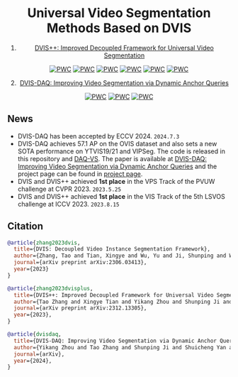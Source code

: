<div align="center">

# Universal Video Segmentation Methods Based on DVIS 

1. [DVIS++: Improved Decoupled Framework for Universal Video Segmentation](./DVIS_Plus/README.md)

[![PWC](https://img.shields.io/endpoint.svg?url=https://paperswithcode.com/badge/dvis-improved-decoupled-framework-for/video-instance-segmentation-on-ovis-1)](https://paperswithcode.com/sota/video-instance-segmentation-on-ovis-1?p=dvis-improved-decoupled-framework-for)
[![PWC](https://img.shields.io/endpoint.svg?url=https://paperswithcode.com/badge/dvis-improved-decoupled-framework-for/video-instance-segmentation-on-youtube-vis-1)](https://paperswithcode.com/sota/video-instance-segmentation-on-youtube-vis-1?p=dvis-improved-decoupled-framework-for)
[![PWC](https://img.shields.io/endpoint.svg?url=https://paperswithcode.com/badge/dvis-improved-decoupled-framework-for/video-instance-segmentation-on-youtube-vis-2)](https://paperswithcode.com/sota/video-instance-segmentation-on-youtube-vis-2?p=dvis-improved-decoupled-framework-for)
[![PWC](https://img.shields.io/endpoint.svg?url=https://paperswithcode.com/badge/dvis-improved-decoupled-framework-for/video-instance-segmentation-on-youtube-vis-3)](https://paperswithcode.com/sota/video-instance-segmentation-on-youtube-vis-3?p=dvis-improved-decoupled-framework-for)
[![PWC](https://img.shields.io/endpoint.svg?url=https://paperswithcode.com/badge/dvis-improved-decoupled-framework-for/video-semantic-segmentation-on-vspw)](https://paperswithcode.com/sota/video-semantic-segmentation-on-vspw?p=dvis-improved-decoupled-framework-for)
[![PWC](https://img.shields.io/endpoint.svg?url=https://paperswithcode.com/badge/dvis-improved-decoupled-framework-for/video-panoptic-segmentation-on-vipseg)](https://paperswithcode.com/sota/video-panoptic-segmentation-on-vipseg?p=dvis-improved-decoupled-framework-for)

2. [DVIS-DAQ: Improving Video Segmentation via Dynamic Anchor Queries](./DVIS_DAQ/README.md)

[![PWC](https://img.shields.io/endpoint.svg?url=https://paperswithcode.com/badge/dvis-daq-improving-video-segmentation-via/video-instance-segmentation-on-ovis-1)](https://paperswithcode.com/sota/video-instance-segmentation-on-ovis-1?p=dvis-daq-improving-video-segmentation-via) 
[![PWC](https://img.shields.io/endpoint.svg?url=https://paperswithcode.com/badge/dvis-daq-improving-video-segmentation-via/video-instance-segmentation-on-youtube-vis-2)](https://paperswithcode.com/sota/video-instance-segmentation-on-youtube-vis-2?p=dvis-daq-improving-video-segmentation-via)
[![PWC](https://img.shields.io/endpoint.svg?url=https://paperswithcode.com/badge/dvis-daq-improving-video-segmentation-via/video-instance-segmentation-on-youtube-vis-1)](https://paperswithcode.com/sota/video-instance-segmentation-on-youtube-vis-1?p=dvis-daq-improving-video-segmentation-via)

</div>

<div align="left">

## News
- DVIS-DAQ has been accepted by ECCV 2024. `2024.7.3`
- DVIS-DAQ achieves 57.1 AP on the OVIS dataset and also sets a new SOTA performance on YTVIS19/21 and VIPSeg. The code is released in this repository and [DAQ-VS](https://github.com/SkyworkAI/DAQ-VS). The paper is available at [DVIS-DAQ: Improving Video Segmentation via Dynamic Anchor Queries](https://arxiv.org/pdf/2404.00086.pdf) and the project page can be found in [project page](https://zhang-tao-whu.github.io/projects/DVIS_DAQ/).
- DVIS and DVIS++ achieved **1st place** in the VPS Track of the PVUW challenge at CVPR 2023. `2023.5.25`
- DVIS and DVIS++ achieved **1st place** in the VIS Track of the 5th LSVOS challenge at ICCV 2023. `2023.8.15`

</div>

## Citation

<div align="left">

```BibTeX
@article{zhang2023dvis,
  title={DVIS: Decoupled Video Instance Segmentation Framework},
  author={Zhang, Tao and Tian, Xingye and Wu, Yu and Ji, Shunping and Wang, Xuebo and Zhang, Yuan and Wan, Pengfei},
  journal={arXiv preprint arXiv:2306.03413},
  year={2023}
}

@article{zhang2023dvisplus,
  title={DVIS++: Improved Decoupled Framework for Universal Video Segmentation}, 
  author={Tao Zhang and Xingye Tian and Yikang Zhou and Shunping Ji and Xuebo Wang and Xin Tao and Yuan Zhang and Pengfei Wan and Zhongyuan Wang and Yu Wu},
  journal={arXiv preprint arXiv:2312.13305},
  year={2023},
}

@article{dvisdaq,
  title={DVIS-DAQ: Improving Video Segmentation via Dynamic Anchor Queries}, 
  author={Yikang Zhou and Tao Zhang and Shunping Ji and Shuicheng Yan and Xiangtai Li},
  journal={arXiv},
  year={2024},
}
```
</div>